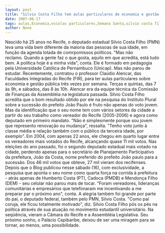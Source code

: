 ```yaml
---
layout: post
title: "Silvio Costa Filho tem aulas particulares de economia e gestão três vezes por semana"
date: 2007-06-17
tags: aulas,Economia,escolas particulares,Semana Santa,silvio costa filho
author: None
---
```



Nascido h&aacute; 25 anos no Recife, o deputado estadual Silvio Costa Filho (PMN) leva uma vida bem diferente da maioria das pessoas de sua idade, em fun&ccedil;&atilde;o da agenda lotada de comrpomissos pol&iacute;ticos. &quot;Mas n&atilde;o reclamo.&nbsp;Quando a gente faz o que gosta, aquilo em que acredita, est&aacute; tudo bem. A pol&iacute;tica hoje &eacute; a minha vida&quot;, conta. 
Ele &eacute; formado em pedagogia pela Universidade Cat&oacute;lica de Pernambuco (Unicap). Mas n&atilde;o parou de estudar. Recentemente, contratou o professor Cla&uacute;dio Alencar, das Faculdades Integradas do Recife (FIR), para ter aulas particulares sobre economia e gest&atilde;o p&uacute;blica tr&ecirc;s vezes por semana. Ter&ccedil;as e quintas, das 7 &agrave;s 9h, e s&aacute;bados, das 8 &agrave;s 10h. Alencar era da equipe t&eacute;cnica&nbsp;da Comiss&atilde;o de Finan&ccedil;as da Assembl&eacute;ia na legislatura passada. 
Silvio Costa Filho acredita que o bom resultado obtido por ele na pesquisa do Instituto Plural sobre a sucess&atilde;o do prefeito Jo&atilde;o Paulo &eacute; fruto n&atilde;o apenas do voto jovem. Mas da identifica&ccedil;&atilde;o que o seu nome tem com v&aacute;rios setores da cidade a partir do seu trabalho como vereador do Recife (2005-2006) e agora como deputado em primeiro mandato. 
&quot;N&atilde;o &eacute; simplesmente porque sou jovem que represento renova&ccedil;&atilde;o ou mudan&ccedil;a&quot;, ressalta. &quot;Tenho voto junto &agrave; classe m&eacute;dia e rela&ccedil;&atilde;o tamb&eacute;m com o p&uacute;blico da terceira idade, por exemplo&quot;. 
Em 2004, com apenas 22 anos, ele chegou em quarto lugar entre os vereadores mais votados do Recife, alcan&ccedil;ando quase 11 mil votos. Nas elei&ccedil;&otilde;es do ano passado, foi o segundo deputado estadual mais votado na cidade, perdendo apenas para o secret&aacute;rio de Planejamento Participativo da prefeitura, Jo&atilde;o da Costa, nome preferido do prefeito Jo&atilde;o paulo para a sucess&atilde;o.&nbsp;Dos 46 mil votos que obteve, 27 mil vieram dos recifenses. 
Depois que o Blog publicou nesse s&aacute;bado (16), com exclusividade, a pesquisa que aponta o seu nome como quarta for&ccedil;a na corrida &agrave; prefeitura - atr&aacute;s apenas de Humberto Costa (PT), Cadoca (PMDB) e Mendon&ccedil;a Filho (DEM) - seu celular n&atilde;o parou mais de tocar.
&quot;Foram vereadores, lideran&ccedil;as comunit&aacute;rias e empres&aacute;rios que telefonaram me incentivando a me preparar par o pr&oacute;ximo ano&quot;, conta. 
A alegria tamb&eacute;m foi grande por parte do pai, o deputado federal, tamb&eacute;m pelo PMN, Silvio Costa. &quot;Como pai coruja, ele ficou totalmente motivado&quot;, diz. 
Silvio Costa Filho p&ocirc;s os p&eacute;s na pol&iacute;tica atrav&eacute;s de sua atua&ccedil;&atilde;o no movimento estudantil universit&aacute;rio.&nbsp;Na seq&uuml;&ecirc;ncia, vieram a C&acirc;mara do Recife e a Assembl&eacute;ia Legislativa. Seu pr&oacute;ximo sonho, o Pal&aacute;cio Capibaribe, deixou de ser uma miragem para se tornar, ao menos, uma possibilidade.&nbsp;

 
